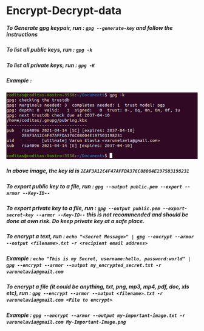 # Encrypt-Decrypt-data

##### To Generate gpg keypair, run : `gpg --generate-key` and follow the instructions

##### To list all public keys, run : `gpg -k`

##### To list all private keys, run : `gpg -K`


##### Example : 
![](https://raw.githubusercontent.com/varunelavia/Encrypt-Decrypt-data/main/Key-List-v2.png)

##### In above image, the key id is `2EAF3A12C4F47AFFDA376C08004E197503198231`

##### To export public key to a file, run : `gpg --output public.pem --export --armor --Key-ID--`

##### To export private key to a file, run : `gpg --output public.pem --export-secret-key --armor --Key-ID--` this is not recommended and should be done at own risk. Do keep private key at a safe place.

##### To encrypt a text, run : `echo "<Secret Message>" | gpg --encrypt --armor --output <filename>.txt -r <recipient email address>`
##### Example : `echo "This is my Secret, username:hello, password:world" | gpg --encrypt --armor --output my_encrypted_secret.txt -r varunelavia@gmail.com`

##### To encrypt a file (it could be anything, txt, png, mp3, mp4, pdf, doc, xls etc), run : `gpg --encrypt --armor --output <filename>.txt -r varunelavia@gmail.com <File to encrypt>`
##### Example : `gpg --encrypt --armor --output my-important-image.txt -r varunelavia@gmail.com My-Important-Image.png`
